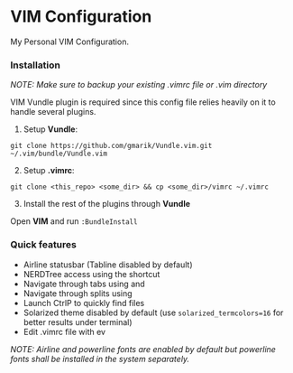# VIM Configuration
My Personal VIM Configuration.

### Installation
_NOTE: Make sure to backup your existing .vimrc file or .vim directory_

VIM Vundle plugin is required since this config file relies heavily on it to handle several plugins. 

1. Setup **Vundle**:

  `git clone https://github.com/gmarik/Vundle.vim.git ~/.vim/bundle/Vundle.vim`

2. Setup **.vimrc**:

  ```
  git clone <this_repo> <some_dir> && cp <some_dir>/vimrc ~/.vimrc 
  ```
3. Install the rest of the plugins through **Vundle**

  Open **VIM** and run ``:BundleInstall``
  
  
### Quick features
- Airline statusbar (Tabline disabled by default)
- NERDTree access using the <Ctrl-R> shortcut
- Navigate through tabs using <Ctrl-left> and <Ctrl-right>
- Navigate through splits using <Alt-arrow keys>
- Launch CtrlP <Ctrl-P> to quickly find files
- Solarized theme disabled by default (use `solarized_termcolors=16` for better results under terminal)
- Edit .vimrc file with <leader>ev

_NOTE: Airline and powerline fonts are enabled by default but powerline fonts shall be installed in the system separately._
